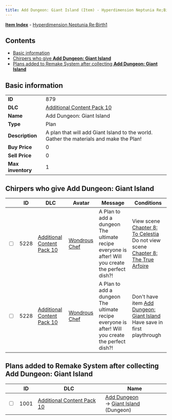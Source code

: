 ```yaml
---
title: Add Dungeon: Giant Island (Item) - Hyperdimension Neptunia Re;Birth1
---
```


[**Item Index**](/neptunia/rb1/item/index.html) - [Hyperdimension Neptunia Re;Birth1](/neptunia/rb1)

## Contents

- [Basic information](#basic-information)
- [Chirpers who give **Add Dungeon: Giant Island**](#chirpers-who-give-add-dungeon-giant-island)
- [Plans added to Remake System after collecting **Add Dungeon: Giant Island**](#plans-added-to-remake-system-after-collecting-add-dungeon-giant-island)

## Basic information

|   |   |
| -- | -- |
| **ID** | 879 |
| **DLC** | [Additional Content Pack 10](/neptunia/rb1/dlc/19-pack10.html) |
| **Name** | Add Dungeon: Giant Island |
| **Type** | Plan |
| **Description** | A plan that will add Giant Island to the world. Gather the materials and make the Plan! |
| **Buy Price** | 0 |
| **Sell Price** | 0 |
| **Max inventory** | 1 |


## Chirpers who give **Add Dungeon: Giant Island**

|    | ID | DLC | Avatar | Message | Conditions |
| -- | -- | --- | ------ | ------- | ---------- |
| <input type="checkbox" id="rb1-chirper-event-19-5228" class="trackbox" /> | 5228 | [Additional Content Pack 10](/neptunia/rb1/dlc/19-pack10.html) | [Wondrous Chef](/neptunia/rb1/undefined/1-233-wondrous-chef.html) | A Plan to add a dungeon<br />The ultimate recipe everyone is after! Will you create the perfect dish?! | View scene [Chapter 8: To Celestia](/neptunia/rb1/scene/1-805-chapter-8-to-celestia.html)<br />Do not view scene [Chapter 8: The True Arfoire](/neptunia/rb1/scene/1-807-chapter-8-the-true-arfoire.html) |
| <input type="checkbox" id="rb1-chirper-event-19-5228" class="trackbox" /> | 5228 | [Additional Content Pack 10](/neptunia/rb1/dlc/19-pack10.html) | [Wondrous Chef](/neptunia/rb1/undefined/1-233-wondrous-chef.html) | A Plan to add a dungeon<br />The ultimate recipe everyone is after! Will you create the perfect dish?! | Don't have item [Add Dungeon: Giant Island](/neptunia/rb1/item/19-879-add-dungeon-giant-island.html)<br />Have save in first playthrough |


## Plans added to Remake System after collecting **Add Dungeon: Giant Island**

|    | ID | DLC | Name |
| -- | -- | --- | ---- |
| <input type="checkbox" id="rb1-remake-19-1001" class="trackbox" /> | 1001 | [Additional Content Pack 10](/neptunia/rb1/dlc/19-pack10.html) | [Add Dungeon](/neptunia/rb1/remake/19-1001-add-dungeon.html)<br /> → [Giant Island](/neptunia/rb1/dungeon/19-301-giant-island.html) (Dungeon) |
